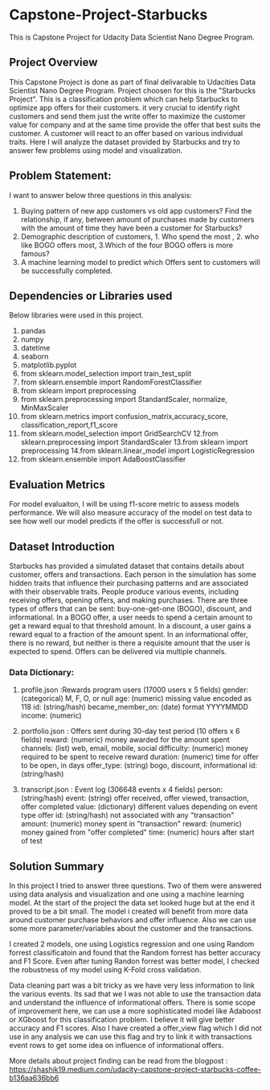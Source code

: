 # Capstone-Project-Starbucks
This is Capstone Project for Udacity Data Scientist Nano Degree Program. 

## Project Overview
This Capstone Project is done as part of final delivarable to Udacities Data Scientist Nano Degree Program. Project choosen for this is the "Starbucks Project". This is a  classification problem which can help Starbucks to optimize app offers for their customers. it very crucial to identify right customers and send them just the write offer to maximize the customer value for company and at the same time provide the offer that best suits the customer. A customer will react to an offer based on various individual traits. Here I will analyze the dataset provided by Starbucks and try to answer few problems using model and visualization.

## Problem Statement:
I want to answer below three questions in this analysis:
1. Buying pattern of new app customers vs old app customers? Find the relationship, if any, between amount of purchases made by customers with the amount of time they have been a customer for Starbucks?
2. Demographic description of customers, 1. Who spend the most , 2. who like BOGO offers most, 3.Which of the four BOGO offers is more famous?
3. A machine learning model to predict which Offers sent to customers will be successfully completed.
  
 ## Dependencies or Libraries used
 
 Below libraries were used in this project.
1. pandas
2. numpy
3. datetime
4. seaborn
5. matplotlib.pyplot
6. from sklearn.model_selection import train_test_split
7. from sklearn.ensemble import RandomForestClassifier
8. from sklearn import preprocessing
9. from sklearn.preprocessing import StandardScaler, normalize, MinMaxScaler
10. from sklearn.metrics import confusion_matrix,accuracy_score, classification_report,f1_score
11. from sklearn.model_selection import GridSearchCV
12.from sklearn.preprocessing import StandardScaler
13.from sklearn import preprocessing
14.from sklearn.linear_model import LogisticRegression
15. from sklearn.ensemble import AdaBoostClassifier


## Evaluation Metrics
For model evaluaiton, I will be using f1-score metric to assess models performance. We will also measure accuracy of the model on test data to see how well our model predicts if the offer is successfull or not.

## Dataset Introduction
Starbucks has provided a simulated dataset that contains details about customer, offers and transactions. Each person in the simulation has some hidden traits that influence their purchasing patterns and are associated with their observable traits. People produce various events, including receiving offers, opening offers, and making purchases. There are three types of offers that can be sent: buy-one-get-one (BOGO), discount, and informational. In a BOGO offer, a user needs to spend a certain amount to get a reward equal to that threshold amount. In a discount, a user gains a reward equal to a fraction of the amount spent. In an informational offer, there is no reward, but neither is there a requisite amount that the user is expected to spend. Offers can be delivered via multiple channels. 

### Data Dictionary:

1. profile.json :Rewards program users (17000 users x 5 fields)
gender: (categorical) M, F, O, or null
age: (numeric) missing value encoded as 118
id: (string/hash)
became_member_on: (date) format YYYYMMDD
income: (numeric)

2. portfolio.json : Offers sent during 30-day test period (10 offers x 6 fields)
reward: (numeric) money awarded for the amount spent
channels: (list) web, email, mobile, social
difficulty: (numeric) money required to be spent to receive reward
duration: (numeric) time for offer to be open, in days
offer_type: (string) bogo, discount, informational
id: (string/hash)

3. transcript.json : Event log (306648 events x 4 fields)
person: (string/hash)
event: (string) offer received, offer viewed, transaction, offer completed
value: (dictionary) different values depending on event type
offer id: (string/hash) not associated with any "transaction"
amount: (numeric) money spent in "transaction"
reward: (numeric) money gained from "offer completed"
time: (numeric) hours after start of test

## Solution Summary

In this project I tried to answer three questions. Two of them were answered using data analysis and visualization and one using a machine learning model. At the start of the project the data set looked huge but at the end it proved to be a bit small. The model i created will benefit from more data around customer purchase behaviors and offer influence. Also we can use some more parameter/variables about the customer and the transactions.

I created 2 models, one using Logistics regression and one using Random forrest classificatoin and found that the Random forrest has better accuracy and F1 Score. Even after tuning Randon forrest was better model, I checked the robustness of my model using K-Fold cross validation.

Data cleaning part was a bit tricky as we have very less information to link the various events. Its sad that we I was not able to use the transaction data and understand the influence of informational offers.
There is some scope of improvement here, we can use a more sophisticated model like Adaboost or XGboost for this classification problem. I believe it will give  better accuracy and F1 scores. Also I have created a offer_view flag which I did not use in any analysis we can use this flag and try to link it with transactions event rows to get some idea on influence of informational offers.

More details about project finding can be read from the blogpost : https://shashik19.medium.com/udacity-capstone-project-starbucks-coffee-b136aa636bb6





























